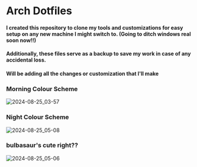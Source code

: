 # Arch Dotfiles

#### I created this repository to clone my tools and customizations for easy setup on any new machine I might switch to. (Going to ditch windows real soon now!!)

#### Additionally, these files serve as a backup to save my work in case of any accidental loss.

#### Will be adding all the changes or customization that I'll make

### Morning Colour Scheme

![2024-08-25_03-57](https://github.com/user-attachments/assets/bc215169-3c26-4728-ae68-6787be1f614d)

### Night Colour Scheme

![2024-08-25_05-08](https://github.com/user-attachments/assets/49c5b689-3dfe-4b78-add4-5a7158c20548)

### bulbasaur's cute right??

![2024-08-25_05-06](https://github.com/user-attachments/assets/704fcc3f-1a78-4893-bb18-21211b7e695e)

